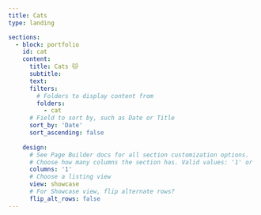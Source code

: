 ```yaml
---
title: Cats
type: landing

sections:
  - block: portfolio
    id: cat
    content:
      title: Cats 🐱
      subtitle: 
      text: 
      filters:
        # Folders to display content from
        folders:
          - cat
      # Field to sort by, such as Date or Title
      sort_by: 'Date'
      sort_ascending: false
     
    design:
      # See Page Builder docs for all section customization options.
      # Choose how many columns the section has. Valid values: '1' or '2'.
      columns: '1'
      # Choose a listing view
      view: showcase
      # For Showcase view, flip alternate rows?
      flip_alt_rows: false
---
```

